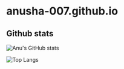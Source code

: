 # anusha-007.github.io

## Github stats

![Anu's GitHub stats](https://github-readme-stats.vercel.app/api?username=anusha-007&show_icons=true&theme=radical&count_private=true)

![Top Langs](https://github-readme-stats.vercel.app/api/top-langs/?username=anusha-007&show_icons=true&theme=merko)